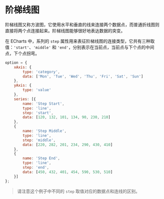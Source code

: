 # 阶梯线图

阶梯线图又称方波图，它使用水平和垂直的线来连接两个数据点，而普通折线图则直接将两个点连接起来。阶梯线图能够很好地表达数据的突变。

在 ECharts 中，系列的 `step` 属性用来表征阶梯线图的连接类型，它共有三种取值：`'start'`、`'middle'` 和 `'end'`，分别表示在当前点，当前点与下个点的中间点，下个点拐弯。

```js [live]
option = {
    xAxis: {
        type: 'category',
        data: ['Mon', 'Tue', 'Wed', 'Thu', 'Fri', 'Sat', 'Sun']
    },
    yAxis: {
        type: 'value'
    },
    series: [{
        name: 'Step Start',
        type: 'line',
        step: 'start',
        data: [120, 132, 101, 134, 90, 230, 210]
    },
    {
        name: 'Step Middle',
        type: 'line',
        step: 'middle',
        data: [220, 282, 201, 234, 290, 430, 410]
    },
    {
        name: 'Step End',
        type: 'line',
        step: 'end',
        data: [450, 432, 401, 454, 590, 530, 510]
    }]
};
```

> 请注意这个例子中不同的 `step` 取值对应的数据点和连线的区别。
